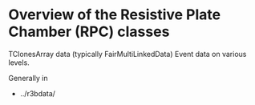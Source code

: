 # Overview of the Resistive Plate Chamber (RPC) classes

TClonesArray data (typically FairMultiLinkedData)
Event data on various levels.

Generally in

- ../r3bdata/




